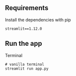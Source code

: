 ## Requirements
Install the dependencies with pip
```
streamlit==1.12.0
```

## Run the app
Terminal
```
# vanilla terminal
streamlit run app.py
```